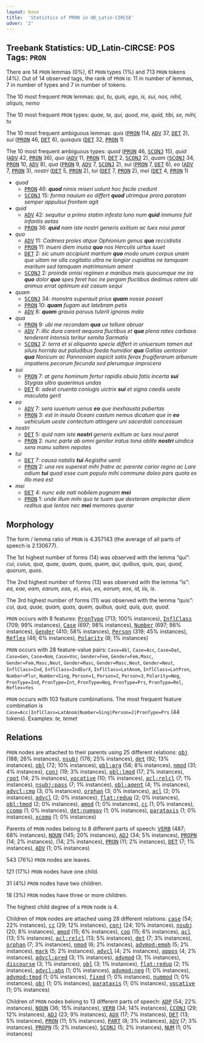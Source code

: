```yaml
---
layout: base
title:  'Statistics of PRON in UD_Latin-CIRCSE'
udver: '2'
---
```


## Treebank Statistics: UD_Latin-CIRCSE: POS Tags: `PRON`

There are 14 `PRON` lemmas (0%), 61 `PRON` types (1%) and 713 `PRON` tokens (4%).
Out of 14 observed tags, the rank of `PRON` is: 11 in number of lemmas, 7 in number of types and 7 in number of tokens.

The 10 most frequent `PRON` lemmas: <em>qui, tu, quis, ego, is, sui, nos, nihil, aliquis, nemo</em>

The 10 most frequent `PRON` types:  <em>quae, te, qui, quod, me, quid, tibi, se, mihi, tu</em>

The 10 most frequent ambiguous lemmas: <em>quis</em> (<tt><a href="la_circse-pos-PRON.html">PRON</a></tt> 114, <tt><a href="la_circse-pos-ADV.html">ADV</a></tt> 37, <tt><a href="la_circse-pos-DET.html">DET</a></tt> 2), <em>sui</em> (<tt><a href="la_circse-pos-PRON.html">PRON</a></tt> 46, <tt><a href="la_circse-pos-DET.html">DET</a></tt> 6), <em>quisquis</em> (<tt><a href="la_circse-pos-DET.html">DET</a></tt> 32, <tt><a href="la_circse-pos-PRON.html">PRON</a></tt> 1)

The 10 most frequent ambiguous types:  <em>quod</em> (<tt><a href="la_circse-pos-PRON.html">PRON</a></tt> 46, <tt><a href="la_circse-pos-SCONJ.html">SCONJ</a></tt> 15), <em>quid</em> (<tt><a href="la_circse-pos-ADV.html">ADV</a></tt> 42, <tt><a href="la_circse-pos-PRON.html">PRON</a></tt> 36), <em>quo</em> (<tt><a href="la_circse-pos-ADV.html">ADV</a></tt> 11, <tt><a href="la_circse-pos-PRON.html">PRON</a></tt> 11, <tt><a href="la_circse-pos-DET.html">DET</a></tt> 2, <tt><a href="la_circse-pos-SCONJ.html">SCONJ</a></tt> 2), <em>quam</em> (<tt><a href="la_circse-pos-SCONJ.html">SCONJ</a></tt> 34, <tt><a href="la_circse-pos-PRON.html">PRON</a></tt> 10, <tt><a href="la_circse-pos-ADV.html">ADV</a></tt> 8), <em>qua</em> (<tt><a href="la_circse-pos-PRON.html">PRON</a></tt> 9, <tt><a href="la_circse-pos-ADV.html">ADV</a></tt> 7, <tt><a href="la_circse-pos-SCONJ.html">SCONJ</a></tt> 2), <em>sui</em> (<tt><a href="la_circse-pos-PRON.html">PRON</a></tt> 7, <tt><a href="la_circse-pos-DET.html">DET</a></tt> 6), <em>eo</em> (<tt><a href="la_circse-pos-ADV.html">ADV</a></tt> 7, <tt><a href="la_circse-pos-PRON.html">PRON</a></tt> 3), <em>nostri</em> (<tt><a href="la_circse-pos-DET.html">DET</a></tt> 5, <tt><a href="la_circse-pos-PRON.html">PRON</a></tt> 2), <em>tui</em> (<tt><a href="la_circse-pos-DET.html">DET</a></tt> 7, <tt><a href="la_circse-pos-PRON.html">PRON</a></tt> 2), <em>mei</em> (<tt><a href="la_circse-pos-DET.html">DET</a></tt> 4, <tt><a href="la_circse-pos-PRON.html">PRON</a></tt> 1)


* <em>quod</em>
  * <tt><a href="la_circse-pos-PRON.html">PRON</a></tt> 46: <em><b>quod</b> nimis miseri uolunt hoc facile credunt</em>
  * <tt><a href="la_circse-pos-SCONJ.html">SCONJ</a></tt> 15: <em>forma nauium eo differt <b>quod</b> utrimque prora paratam semper appulsui frontem agit</em>
* <em>quid</em>
  * <tt><a href="la_circse-pos-ADV.html">ADV</a></tt> 42: <em>sequitur a primo statim infesta Iuno num <b>quid</b> immunis fuit infantis aetas</em>
  * <tt><a href="la_circse-pos-PRON.html">PRON</a></tt> 36: <em><b>quid</b> nam iste nostri generis exitium ac lues noui parat</em>
* <em>quo</em>
  * <tt><a href="la_circse-pos-ADV.html">ADV</a></tt> 11: <em>Cadmea proles atque Ophionium genus <b>quo</b> reccidistis</em>
  * <tt><a href="la_circse-pos-PRON.html">PRON</a></tt> 11: <em>inueni diem inuisa <b>quo</b> nos Herculis uirtus iuuet</em>
  * <tt><a href="la_circse-pos-DET.html">DET</a></tt> 2: <em>sic unum accipiunt maritum <b>quo</b> modo unum corpus unam que uitam ne ulla cogitatio ultra ne longior cupiditas ne tamquam maritum sed tamquam matrimonium ament</em>
  * <tt><a href="la_circse-pos-SCONJ.html">SCONJ</a></tt> 2: <em>proinde omisi regimen e manibus meis quocumque me ira <b>quo</b> dolor <b>quo</b> spes feret hoc ire pergam fluctibus dedimus ratem ubi animus errat optimum est casum sequi</em>
* <em>quam</em>
  * <tt><a href="la_circse-pos-SCONJ.html">SCONJ</a></tt> 34: <em>monstra superauit prius <b>quam</b> nosse posset</em>
  * <tt><a href="la_circse-pos-PRON.html">PRON</a></tt> 10: <em><b>quam</b> fugam aut latebram petis</em>
  * <tt><a href="la_circse-pos-ADV.html">ADV</a></tt> 8: <em><b>quam</b> grauia paruus tulerit ignoras mala</em>
* <em>qua</em>
  * <tt><a href="la_circse-pos-PRON.html">PRON</a></tt> 9: <em>ubi me recondam <b>qua</b> ue tellure obruar</em>
  * <tt><a href="la_circse-pos-ADV.html">ADV</a></tt> 7: <em>illic dura carent aequora fluctibus et <b>qua</b> plena rates carbasa tenderent intonsis teritur semita Sarmatis</em>
  * <tt><a href="la_circse-pos-SCONJ.html">SCONJ</a></tt> 2: <em>terra et si aliquanto specie differt in uniuersum tamen aut siluis horrida aut paludibus foeda humidior <b>qua</b> Gallias uentosior <b>qua</b> Noricum ac Pannoniam aspicit satis ferax frugiferarum arborum impatiens pecorum fecunda sed plerumque improcera</em>
* <em>sui</em>
  * <tt><a href="la_circse-pos-PRON.html">PRON</a></tt> 7: <em>at gens hominum fertur rapidis obuia fatis incerta <b>sui</b> Stygias ultro quaerimus undas</em>
  * <tt><a href="la_circse-pos-DET.html">DET</a></tt> 6: <em>adest cruenta coniugis uictrix <b>sui</b> et signa caedis ueste maculata gerit</em>
* <em>eo</em>
  * <tt><a href="la_circse-pos-ADV.html">ADV</a></tt> 7: <em>sera iuuenum uenus <b>eo</b> que inexhausta pubertas</em>
  * <tt><a href="la_circse-pos-PRON.html">PRON</a></tt> 3: <em>est in insula Oceani castum nemus dicatum que in <b>eo</b> uehiculum ueste contectum attingere uni sacerdoti concessum</em>
* <em>nostri</em>
  * <tt><a href="la_circse-pos-DET.html">DET</a></tt> 5: <em>quid nam iste <b>nostri</b> generis exitium ac lues noui parat</em>
  * <tt><a href="la_circse-pos-PRON.html">PRON</a></tt> 2: <em>nunc parte ab omni genitor iratus tona oblite <b>nostri</b> uindica sera manu saltem nepotes</em>
* <em>tui</em>
  * <tt><a href="la_circse-pos-DET.html">DET</a></tt> 7: <em>causa natalis <b>tui</b> Aegisthe uenit</em>
  * <tt><a href="la_circse-pos-PRON.html">PRON</a></tt> 2: <em>una res superest mihi fratre ac parente carior regno ac Lare odium <b>tui</b> quod esse cum populo mihi commune doleo pars quota ex illo mea est</em>
* <em>mei</em>
  * <tt><a href="la_circse-pos-DET.html">DET</a></tt> 4: <em>nunc ede nati nobilem pugnam <b>mei</b></em>
  * <tt><a href="la_circse-pos-PRON.html">PRON</a></tt> 1: <em>unde illum mihi quo te tuam que dexteram amplectar diem reditus que lentos nec <b>mei</b> memores querar</em>

## Morphology

The form / lemma ratio of `PRON` is 4.357143 (the average of all parts of speech is 2.130677).

The 1st highest number of forms (14) was observed with the lemma “qui”: <em>cui, cuius, qua, quae, quam, quas, quem, qui, quibus, quis, quo, quod, quorum, quos</em>.

The 2nd highest number of forms (13) was observed with the lemma “is”: <em>ea, eae, eam, earum, eas, ei, eius, eo, eorum, eos, id, iis, is</em>.

The 3rd highest number of forms (11) was observed with the lemma “quis”: <em>cui, qua, quae, quam, quas, quem, quibus, quid, quis, quo, quod</em>.

`PRON` occurs with 8 features: <tt><a href="la_circse-feat-PronType.html">PronType</a></tt> (713; 100% instances), <tt><a href="la_circse-feat-InflClass.html">InflClass</a></tt> (709; 99% instances), <tt><a href="la_circse-feat-Case.html">Case</a></tt> (697; 98% instances), <tt><a href="la_circse-feat-Number.html">Number</a></tt> (697; 98% instances), <tt><a href="la_circse-feat-Gender.html">Gender</a></tt> (410; 58% instances), <tt><a href="la_circse-feat-Person.html">Person</a></tt> (319; 45% instances), <tt><a href="la_circse-feat-Reflex.html">Reflex</a></tt> (46; 6% instances), <tt><a href="la_circse-feat-Polarity.html">Polarity</a></tt> (8; 1% instances)

`PRON` occurs with 28 feature-value pairs: `Case=Abl`, `Case=Acc`, `Case=Dat`, `Case=Gen`, `Case=Nom`, `Case=Voc`, `Gender=Fem`, `Gender=Fem,Masc`, `Gender=Fem,Masc,Neut`, `Gender=Masc`, `Gender=Masc,Neut`, `Gender=Neut`, `InflClass=Ind`, `InflClass=IndEurX`, `InflClass=LatAnom`, `InflClass=LatPron`, `Number=Plur`, `Number=Sing`, `Person=1`, `Person=2`, `Person=3`, `Polarity=Neg`, `PronType=Ind`, `PronType=Int`, `PronType=Neg`, `PronType=Prs`, `PronType=Rel`, `Reflex=Yes`

`PRON` occurs with 103 feature combinations.
The most frequent feature combination is `Case=Acc|InflClass=LatAnom|Number=Sing|Person=2|PronType=Prs` (44 tokens).
Examples: <em>te, temet</em>


## Relations

`PRON` nodes are attached to their parents using 25 different relations: <tt><a href="la_circse-dep-obj.html">obj</a></tt> (188; 26% instances), <tt><a href="la_circse-dep-nsubj.html">nsubj</a></tt> (176; 25% instances), <tt><a href="la_circse-dep-det.html">det</a></tt> (92; 13% instances), <tt><a href="la_circse-dep-obl.html">obl</a></tt> (72; 10% instances), <tt><a href="la_circse-dep-obl-arg.html">obl:arg</a></tt> (56; 8% instances), <tt><a href="la_circse-dep-nmod.html">nmod</a></tt> (31; 4% instances), <tt><a href="la_circse-dep-conj.html">conj</a></tt> (19; 3% instances), <tt><a href="la_circse-dep-obl-lmod.html">obl:lmod</a></tt> (17; 2% instances), <tt><a href="la_circse-dep-root.html">root</a></tt> (14; 2% instances), <tt><a href="la_circse-dep-vocative.html">vocative</a></tt> (10; 1% instances), <tt><a href="la_circse-dep-acl-relcl.html">acl:relcl</a></tt> (7; 1% instances), <tt><a href="la_circse-dep-nsubj-pass.html">nsubj:pass</a></tt> (7; 1% instances), <tt><a href="la_circse-dep-obl-agent.html">obl:agent</a></tt> (4; 1% instances), <tt><a href="la_circse-dep-advcl-cmp.html">advcl:cmp</a></tt> (3; 0% instances), <tt><a href="la_circse-dep-orphan.html">orphan</a></tt> (3; 0% instances), <tt><a href="la_circse-dep-acl.html">acl</a></tt> (2; 0% instances), <tt><a href="la_circse-dep-advcl.html">advcl</a></tt> (2; 0% instances), <tt><a href="la_circse-dep-flat-redup.html">flat:redup</a></tt> (2; 0% instances), <tt><a href="la_circse-dep-obl-tmod.html">obl:tmod</a></tt> (2; 0% instances), <tt><a href="la_circse-dep-amod.html">amod</a></tt> (1; 0% instances), <tt><a href="la_circse-dep-cc.html">cc</a></tt> (1; 0% instances), <tt><a href="la_circse-dep-ccomp.html">ccomp</a></tt> (1; 0% instances), <tt><a href="la_circse-dep-det-numgov.html">det:numgov</a></tt> (1; 0% instances), <tt><a href="la_circse-dep-parataxis.html">parataxis</a></tt> (1; 0% instances), <tt><a href="la_circse-dep-xcomp.html">xcomp</a></tt> (1; 0% instances)

Parents of `PRON` nodes belong to 8 different parts of speech: <tt><a href="la_circse-pos-VERB.html">VERB</a></tt> (487; 68% instances), <tt><a href="la_circse-pos-NOUN.html">NOUN</a></tt> (145; 20% instances), <tt><a href="la_circse-pos-ADJ.html">ADJ</a></tt> (34; 5% instances), <tt><a href="la_circse-pos-PROPN.html">PROPN</a></tt> (14; 2% instances),  (14; 2% instances), <tt><a href="la_circse-pos-PRON.html">PRON</a></tt> (11; 2% instances), <tt><a href="la_circse-pos-DET.html">DET</a></tt> (7; 1% instances), <tt><a href="la_circse-pos-ADV.html">ADV</a></tt> (1; 0% instances)

543 (76%) `PRON` nodes are leaves.

121 (17%) `PRON` nodes have one child.

31 (4%) `PRON` nodes have two children.

18 (3%) `PRON` nodes have three or more children.

The highest child degree of a `PRON` node is 4.

Children of `PRON` nodes are attached using 28 different relations: <tt><a href="la_circse-dep-case.html">case</a></tt> (54; 22% instances), <tt><a href="la_circse-dep-cc.html">cc</a></tt> (29; 12% instances), <tt><a href="la_circse-dep-conj.html">conj</a></tt> (24; 10% instances), <tt><a href="la_circse-dep-nsubj.html">nsubj</a></tt> (20; 8% instances), <tt><a href="la_circse-dep-amod.html">amod</a></tt> (15; 6% instances), <tt><a href="la_circse-dep-cop.html">cop</a></tt> (15; 6% instances), <tt><a href="la_circse-dep-acl.html">acl</a></tt> (13; 5% instances), <tt><a href="la_circse-dep-acl-relcl.html">acl:relcl</a></tt> (13; 5% instances), <tt><a href="la_circse-dep-det.html">det</a></tt> (7; 3% instances), <tt><a href="la_circse-dep-orphan.html">orphan</a></tt> (7; 3% instances), <tt><a href="la_circse-dep-nmod.html">nmod</a></tt> (6; 2% instances), <tt><a href="la_circse-dep-advmod-emph.html">advmod:emph</a></tt> (5; 2% instances), <tt><a href="la_circse-dep-mark.html">mark</a></tt> (5; 2% instances), <tt><a href="la_circse-dep-advcl.html">advcl</a></tt> (4; 2% instances), <tt><a href="la_circse-dep-appos.html">appos</a></tt> (4; 2% instances), <tt><a href="la_circse-dep-advcl-pred.html">advcl:pred</a></tt> (3; 1% instances), <tt><a href="la_circse-dep-advmod.html">advmod</a></tt> (3; 1% instances), <tt><a href="la_circse-dep-discourse.html">discourse</a></tt> (3; 1% instances), <tt><a href="la_circse-dep-obl.html">obl</a></tt> (3; 1% instances), <tt><a href="la_circse-dep-flat-redup.html">flat:redup</a></tt> (2; 1% instances), <tt><a href="la_circse-dep-advcl-abs.html">advcl:abs</a></tt> (1; 0% instances), <tt><a href="la_circse-dep-advmod-neg.html">advmod:neg</a></tt> (1; 0% instances), <tt><a href="la_circse-dep-advmod-tmod.html">advmod:tmod</a></tt> (1; 0% instances), <tt><a href="la_circse-dep-fixed.html">fixed</a></tt> (1; 0% instances), <tt><a href="la_circse-dep-nummod.html">nummod</a></tt> (1; 0% instances), <tt><a href="la_circse-dep-obj.html">obj</a></tt> (1; 0% instances), <tt><a href="la_circse-dep-parataxis.html">parataxis</a></tt> (1; 0% instances), <tt><a href="la_circse-dep-vocative.html">vocative</a></tt> (1; 0% instances)

Children of `PRON` nodes belong to 13 different parts of speech: <tt><a href="la_circse-pos-ADP.html">ADP</a></tt> (54; 22% instances), <tt><a href="la_circse-pos-NOUN.html">NOUN</a></tt> (36; 15% instances), <tt><a href="la_circse-pos-VERB.html">VERB</a></tt> (34; 14% instances), <tt><a href="la_circse-pos-CCONJ.html">CCONJ</a></tt> (29; 12% instances), <tt><a href="la_circse-pos-ADJ.html">ADJ</a></tt> (23; 9% instances), <tt><a href="la_circse-pos-AUX.html">AUX</a></tt> (17; 7% instances), <tt><a href="la_circse-pos-DET.html">DET</a></tt> (13; 5% instances), <tt><a href="la_circse-pos-PRON.html">PRON</a></tt> (11; 5% instances), <tt><a href="la_circse-pos-PART.html">PART</a></tt> (8; 3% instances), <tt><a href="la_circse-pos-ADV.html">ADV</a></tt> (7; 3% instances), <tt><a href="la_circse-pos-PROPN.html">PROPN</a></tt> (5; 2% instances), <tt><a href="la_circse-pos-SCONJ.html">SCONJ</a></tt> (5; 2% instances), <tt><a href="la_circse-pos-NUM.html">NUM</a></tt> (1; 0% instances)

